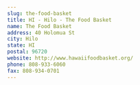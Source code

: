 ```yaml
---
slug: the-food-basket
title: HI - Hilo - The Food Basket
name: The Food Basket
address: 40 Holomua St
city: Hilo
state: HI
postal: 96720
website: http://www.hawaiifoodbasket.org/
phone: 808-933-6060
fax: 808-934-0701
---
```

